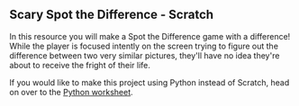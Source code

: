## Scary Spot the Difference - Scratch

In this resource you will make a Spot the Difference game with a difference! While the player is focused intently on the screen trying to figure out the difference between two very similar pictures, they'll have no idea they're about to receive the fright of their life.

If you would like to make this project using Python instead of Scratch, head on over to the [Python worksheet](projects.raspberrypi.org/en/projects/scary-spot-the-difference).

